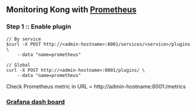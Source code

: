 ## Monitoring Kong with [Prometheus](https://docs.konghq.com/hub/kong-inc/prometheus/)

### Step 1 :: Enable plugin

```
// By service
$curl -X POST http://<admin-hostname>:8001/services/<service>/plugins \
    --data "name=prometheus"
    
// Global
curl -X POST http://<admin-hostname>:8001/plugins/ \
    --data "name=prometheus" 
```

Check Prometheus metric in URL = http://admin-hostname:8001:<port>/metrics


### [Grafana dash board](https://grafana.com/dashboards/7424)

